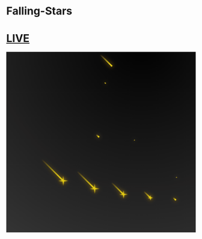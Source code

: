 # Falling-Stars

# [LIVE](https://falling-stars.vercel.app)

![gif](https://github.com/Magamitsuki/Falling-Stars/blob/main/Stars.gif?raw=true)

